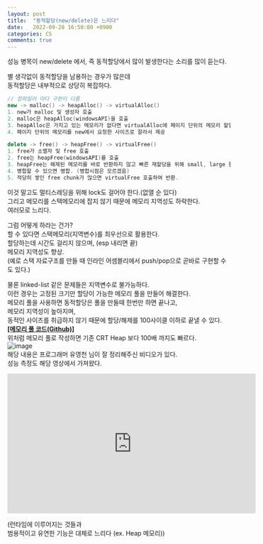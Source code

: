 ```yaml
---
layout: post
title:  "동적할당(new/delete)은 느리다"
date:   2022-09-28 16:50:00 +0900
categories: CS
comments: true
---
```

성능 병목이 new/delete 에서, 즉 동적할당에서 많이 발생한다는 소리를 많이 듣는다.  

별 생각없이 동적할당을 남용하는 경우가 많은데  
동적할당은 내부적으로 상당히 복잡하다.  
```cpp
// 컴파일러 마다 구현이 다름
new -> malloc() -> heapAlloc() -> virtualAlloc()
1. new가 malloc 및 생성자 호출
2. malloc은 heapAlloc(windowsAPI)을 호출
3. heapAlloc은 가지고 있는 메모리가 없다면 virtualAlloc에 페이지 단위의 메모리 할당 요청
4. 페이지 단위의 메모리를 new에서 요청한 사이즈로 잘라서 제공

delete -> free() -> heapFree() -> virtualFree()
1. free가 소멸자 및 free 호출
2. free는 heapFree(windowsAPI)를 호출
3. heapFree는 해제된 메모리를 바로 반환하지 않고 빠른 재할당을 위해 small, large 등으로 bin을 만들어 관리.
4. 병합할 수 있으면 병합. (병합시점은 모르겠음)
5. 적당히 쌓인 free chunk가 많으면 virtualFree 호출하여 반환.
```
이것 말고도 멀티스레딩을 위해 lock도 걸어야 한다.(없앨 순 있다)  
그리고 메모리를 스택메모리에 잡지 않기 때문에 메모리 지역성도 하락한다.  
여러모로 느리다.  

그럼 어떻게 하라는 건가?  
할 수 있다면 스택메모리(지역변수)를 최우선으로 활용한다.  
할당하는데 시간도 걸리지 않으며, (esp 내리면 끝)  
메모리 지역성도 향상.  
(예로 스택 자료구조를 만들 때 인라인 어셈블리에서 push/pop으로 곧바로 구현할 수도 있다.)  

물론 linked-list 같은 문제들은 지역변수로 불가능하다.  
이런 경우는 고정된 크기만 할당이 가능한 메모리 풀을 만들어 해결한다.  
메모리 풀을 사용하면 동적할당은 풀을 만들때 한번만 하면 끝나고,  
메모리 지역성이 높아지며,  
동적인 사이즈를 취급하지 않기 때문에 할당/해제를 100사이클 이하로 끝낼 수 있다.  
[**[메모리 풀 코드(Github)]**](https://github.com/Ria9993/PlayGround/tree/main/Static%20Memory%20Pool)  
위처럼 메모리 풀로 작성하면 기존 CRT Heap 보다 100배 까지도 빠르다.   
![image](https://user-images.githubusercontent.com/44316628/193073869-d7c8a50b-9ae9-404a-8da5-cf02977bdc21.png)  
해당 내용은 프로그래머 유영천 님이 잘 정리해주신 비디오가 있다.  
성능 측정도 해당 영상에서 가져왔다.  
<iframe width="560" height="315" src="https://www.youtube.com/embed/wB74q02x_P0" title="YouTube video player" frameborder="0" allow="accelerometer; autoplay; clipboard-write; encrypted-media; gyroscope; picture-in-picture" allowfullscreen></iframe>

(런타임에 이루어지는 것들과  
범용적이고 유연한 기능은 대체로 느리다 (ex. Heap 메모리))
